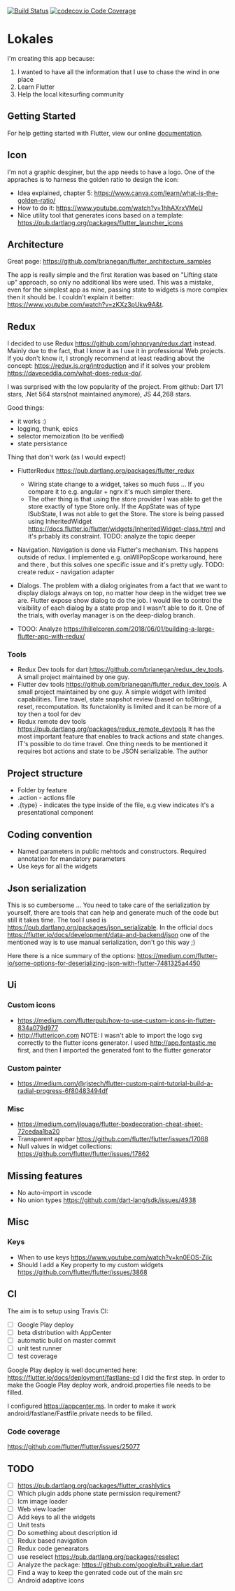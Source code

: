 [![Build Status](https://travis-ci.com/kadza/lokales.svg?branch=master)](https://travis-ci.com/kadza/lokales)
[![codecov.io Code Coverage](https://codecov.io/gh/kadza/lokales/branch/master/graphs/badge.svg)](https://codecov.io/gh/kadza/lokales)

# Lokales

I'm creating this app because:
1. I wanted to have all the information that I use to chase the wind in one place
2. Learn Flutter
3. Help the local kitesurfing community

## Getting Started

For help getting started with Flutter, view our online
[documentation](https://flutter.io/).

## Icon
I'm not a graphic desginer, but the app needs to have a logo. One of the appraches is to harness the golden ratio to design the icon:
* Idea explained, chapter 5: https://www.canva.com/learn/what-is-the-golden-ratio/
* How to do it: https://www.youtube.com/watch?v=1hhAXrxVMeU
* Nice utility tool that generates icons based on a template: https://pub.dartlang.org/packages/flutter_launcher_icons

## Architecture
Great page: https://github.com/brianegan/flutter_architecture_samples

The app is really simple and the first iteration was based on "Lifting state up" approach,
so only no additional libs were used. This was a mistake, even for the simplest app as mine, 
passing state to widgets is more complex then it should be. I couldn't explain it better: https://www.youtube.com/watch?v=zKXz3pUkw9A&t.

## Redux
I decided to use Redux https://github.com/johnpryan/redux.dart instead. Mainly due to the fact, that I know it as I use it in professional Web projects. If you don't know it, I strongly recommend at least reading about the concept: https://redux.js.org/introduction and if it solves your problem https://daveceddia.com/what-does-redux-do/.

I was surprised with the low popularity of the project. From github: Dart 171 stars, .Net 564 stars(not maintained anymore), JS 44,268 stars. 

Good things:
* it works :)
* logging, thunk, epics
* selector memoization (to be verified)
* state persistance

Thing that don't work (as I would expect)
* FlutterRedux https://pub.dartlang.org/packages/flutter_redux 
  * Wiring state change to a widget, takes so much fuss ... If you compare it to e.g. angular + ngrx it's much simpler there. 
  * The other thing is that using the store provider I was able to get the store exactly of type Store<AppState> only. If the AppState was of type ISubState, I was not able to get the Store<ISubState>. The store is being passed using InheritedWidget https://docs.flutter.io/flutter/widgets/InheritedWidget-class.html and it's prbably its constraint.
  TODO: analyze the topic deeper
* Navigation. Navigation is done via Flutter's mechanism. This happens outside of redux. I implemented e.g. onWllPopScope workaround, here and there , but this solves one specific issue and it's pretty ugly. TODO: create redux - navigation adapter
* Dialogs. The problem with a dialog originates from a fact that we want to display dialogs always on top, no matter how deep in the widget tree we are. Flutter expose show dialog to do the job. I would like to control the visibility of each dialog by a state prop and I wasn't able to do it. One of the trials, with overlay manager is on the deep-dialog branch.

* TOOO: Analyze https://hillelcoren.com/2018/06/01/building-a-large-flutter-app-with-redux/


### Tools
* Redux Dev tools for dart https://github.com/brianegan/redux_dev_tools. A small project maintained by one guy.
* Flutter dev tools https://github.com/brianegan/flutter_redux_dev_tools. A small project maintained by one guy. A simple widget with limited capabilities. Time travel, state snapshot review (based on toString), reset, recomputation. Its functaionlity is limited and it can be more of a toy then a tool for dev
* Redux remote dev tools https://pub.dartlang.org/packages/redux_remote_devtools It has the most important feature that enables to track actions and state changes. IT's possible to do time travel. One thing needs to be mentioned it requires bot actions and state to be JSON serializable. The author

## Project structure
* Folder by feature
* .action - actions file
* .{type} - indicates the type inside of the file, e.g view indicates it's a presentational component

## Coding convention
* Named parameters in public mehtods and constructors. Required annotation for mandatory parameters
* Use keys for all the widgets 

## Json serialization
This is so cumbersome ... You need to take care of the serialization by yourself, there are tools that can help and generate much of the code but still it takes time. The tool I used is https://pub.dartlang.org/packages/json_serializable. In the official docs https://flutter.io/docs/development/data-and-backend/json one of the mentioned way is to use manual serialization, don't go this way ;)

Here there is a nice summary of the options: https://medium.com/flutter-io/some-options-for-deserializing-json-with-flutter-7481325a4450

## Ui

### Custom icons
* https://medium.com/flutterpub/how-to-use-custom-icons-in-flutter-834a079d977
* http://fluttericon.com
  NOTE: I wasn't able to import the logo svg correctly to the flutter icons generator. I used http://app.fontastic.me first, and then I imported the generated font to the flutter generator

### Custom painter
  * https://medium.com/@rjstech/flutter-custom-paint-tutorial-build-a-radial-progress-6f80483494df

### Misc
* https://medium.com/jlouage/flutter-boxdecoration-cheat-sheet-72cedaa1ba20
* Transparent appbar https://github.com/flutter/flutter/issues/17088
* Null values in widget collections: https://github.com/flutter/flutter/issues/17862

## Missing features

* No auto-import in vscode
* No union types https://github.com/dart-lang/sdk/issues/4938

## Misc
### Keys
* When to use keys https://www.youtube.com/watch?v=kn0EOS-ZiIc
* Should I add a Key property to my custom widgets https://github.com/flutter/flutter/issues/3868

## CI
The aim is to setup using Travis CI:
- [ ] Google Play deploy
- [ ] beta distribution with AppCenter
- [ ] automatic build on master commit
- [ ] unit test runner
- [ ] test coverage

Google Play deploy is well documented here: https://flutter.io/docs/deployment/fastlane-cd
I did the first step. In order to make the Google Play deploy work, android.properties file needs to be filled.

I configured https://appcenter.ms. In order to make it work android/fastlane/Fastfile.private needs to be filled.

### Code coverage
https://github.com/flutter/flutter/issues/25077

## TODO
- [ ] https://pub.dartlang.org/packages/flutter_crashlytics
- [ ] Which plugin adds phone state permission requirement?
- [ ] Icm image loader
- [ ] Web view loader
- [ ] Add keys to all the widgets
- [ ] Unit tests
- [ ] Do something about description id
- [ ] Redux based navigation
- [ ] Redux code genearators
- [ ] use reselect https://pub.dartlang.org/packages/reselect
- [ ] Analyze the package: https://github.com/google/built_value.dart
- [ ] Find a way to keep the genrated code out of the main src
- [ ] Android adaptive icons